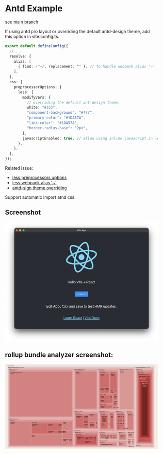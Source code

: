 # Antd Example

see [main branch](https://github.com/jctaoo/electron-starter)

If using antd pro layout or overriding the default antd-design theme, add this option in vite.config.ts.

```typescript
export default defineConfig({
  // ...
  resolve: {
    alias: [
      { find: /^~/, replacement: "" }, // to handle webpack alias '~'
    ],
  },
  css: {
    preprocessorOptions: {
      less: {
        modifyVars: {
          // overriding the default ant-design theme.
          white: "#333",
          "component-background": "#777",
          "primary-color": "#1DA57A",
          "link-color": "#1DA57A",
          "border-radius-base": "2px",
        },
        javascriptEnabled: true, // allow using inline javascript in less file
      },
    },
  },
});
```

Related issue:

- [less preprocessors options](https://github.com/vitejs/vite/issues/332)
- [less webpack alias '~'](https://github.com/vitejs/vite/issues/2185)
- [antd-sign theme overriding](https://ant.design/docs/react/customize-theme)

Support automatic import atnd css.

## Screenshot

![screenshot](./screenshot.png)

## rollup bundle analyzer screenshot:

![rollup bundle analyzer screenshot](./analyzer.png)
